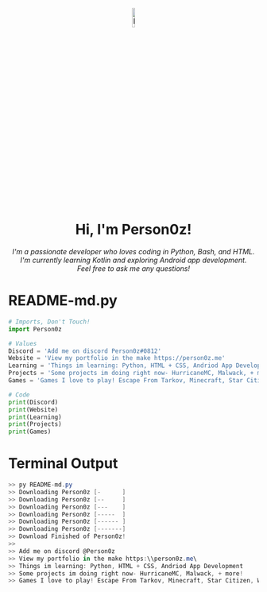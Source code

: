 <!-- Banner or icon image -->
<p align="center">
  <img src="https://github.com/Person0z/Portfolio/blob/cac94d8d168fe1ed202cc91b0e19f0dfbd4d3455/images/circle-p.png" width="10%" alt="Banner">
</p>

<h1 align="center">Hi, I'm Person0z!</h1>

<p align="center">
  <em>
    I'm a passionate developer who loves coding in Python, Bash, and HTML. I'm currently learning Kotlin and exploring Android app development.<br/>
    Feel free to ask me any questions!
  </em>
</p>

# README-md.py
```py
# Imports, Don't Touch!
import Person0z

# Values
Discord = 'Add me on discord Person0z#0812'
Website = 'View my portfolio in the make https://person0z.me'
Learning = 'Things im learning: Python, HTML + CSS, Andriod App Development'
Projects = 'Some projects im doing right now- HurricaneMC, Malwack, + more!'
Games = 'Games I love to play! Escape From Tarkov, Minecraft, Star Citizen, Warthunder'

# Code
print(Discord)
print(Website)
print(Learning)
print(Projects)
print(Games)
```

# Terminal Output
```c#
>> py README-md.py
>> Downloading Person0z [-      ]
>> Downloading Person0z [--     ]
>> Downloading Person0z [---    ]
>> Downloading Person0z [-----  ]
>> Downloading Person0z [------ ]
>> Downloading Person0z [-------]
>> Download Finished of Person0z!
>>
>> Add me on discord @Person0z
>> View my portfolio in the make https:\\person0z.me\
>> Things im learning: Python, HTML + CSS, Andriod App Development
>> Some projects im doing right now- HurricaneMC, Malwack, + more!
>> Games I love to play! Escape From Tarkov, Minecraft, Star Citizen, Warthunder
```
